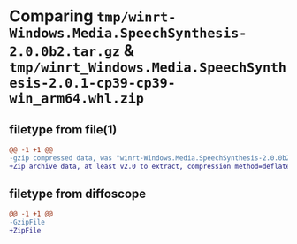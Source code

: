 # Comparing `tmp/winrt-Windows.Media.SpeechSynthesis-2.0.0b2.tar.gz` & `tmp/winrt_Windows.Media.SpeechSynthesis-2.0.1-cp39-cp39-win_arm64.whl.zip`

## filetype from file(1)

```diff
@@ -1 +1 @@
-gzip compressed data, was "winrt-Windows.Media.SpeechSynthesis-2.0.0b2.tar", last modified: Sat Dec  2 18:24:04 2023, max compression
+Zip archive data, at least v2.0 to extract, compression method=deflate
```

## filetype from diffoscope

```diff
@@ -1 +1 @@
-GzipFile
+ZipFile
```


